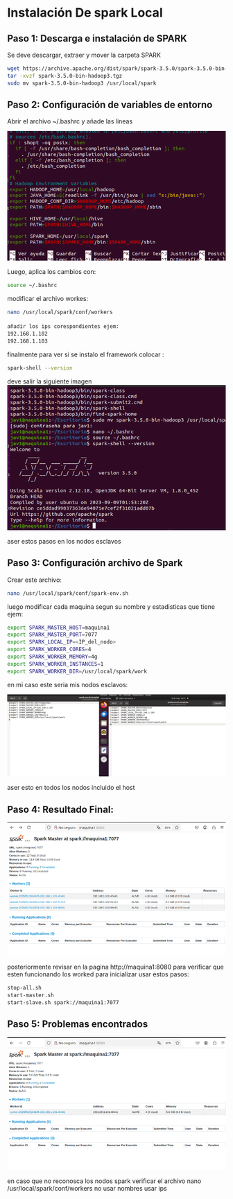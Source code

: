 # Instalación De spark Local 

## Paso 1: Descarga e instalación de SPARK
Se deve descargar, extraer y mover la carpeta SPARK
```bash
wget https://archive.apache.org/dist/spark/spark-3.5.0/spark-3.5.0-bin-hadoop3.tgz
tar -xvzf spark-3.5.0-bin-hadoop3.tgz
sudo mv spark-3.5.0-bin-hadoop3 /usr/local/spark
```
## Paso 2: Configuración de variables de entorno

Abrir el archivo ~/.bashrc y añade las lineas 


![Cantidad elementos](Imagenes/variablesdeentorno1.png)

Luego, aplica los cambios con:
```bash
source ~/.bashrc
```
modificar el archivo workes:
```bash
nano /usr/local/spark/conf/workers

añadir los ips corespondientes ejem:
192.168.1.102
192.168.1.103
```
finalmente para ver si se instalo el framework colocar :
```bash
spark-shell --version
```
deve salir la siguiente imagen
![Cantidad elementos](Imagenes/VerificacionSpark.png)

aser estos pasos en los nodos esclavos
## Paso 3: Configuración archivo de Spark
Crear este archivo:
```bash
nano /usr/local/spark/conf/spark-env.sh
```
luego modificar cada maquina segun su nombre y estadisticas que tiene ejem:
```bash
export SPARK_MASTER_HOST=maquina1
export SPARK_MASTER_PORT=7077
export SPARK_LOCAL_IP=<IP_del_nodo>
export SPARK_WORKER_CORES=4
export SPARK_WORKER_MEMORY=4g
export SPARK_WORKER_INSTANCES=1
export SPARK_WORKER_DIR=/usr/local/spark/work
```
en mi caso este seria mis nodos esclavos:


![Cantidad elementos](Imagenes/ModificacionNodos3.png)

aser esto en todos los nodos incluido el host

## Paso 4: Resultado Final:

![Cantidad elementos](Imagenes/ResultadoSparkFinal.png)


posteriormente revisar en la pagina http://maquina1:8080 para verificar que esten funcionando los worked
para inicializar usar estos pasos:
```bash
stop-all.sh
start-master.sh
start-slave.sh spark://maquina1:7077

```

## Paso 5: Problemas encontrados


![Cantidad elementos](Imagenes/ProblemaEncontrado1.png)


en caso que no reconosca los nodos spark verificar el archivo nano /usr/local/spark/conf/workers no usar nombres usar ips
